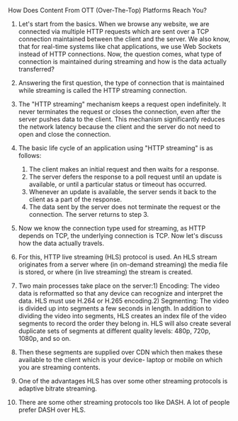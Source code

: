How Does Content From OTT (Over-The-Top) Platforms Reach You?

1. Let's start from the basics. When we browse any website, we are connected via multiple HTTP requests which are sent over a TCP connection maintained 
   between the client and the server. We also know, that for real-time systems like chat applications, we use Web Sockets instead of HTTP connections. 
   Now, the question comes, what type of connection is maintained during streaming and how is the data actually transferred?

2. Answering the first question, the type of connection that is maintained while streaming is called the HTTP streaming connection.

3. The "HTTP streaming" mechanism keeps a request open indefinitely. It never terminates the request or closes the connection, even after 
   the server pushes data to the client. This mechanism significantly reduces the network latency because the client and the server do not 
   need to open and close the connection.

4. The basic life cycle of an application using "HTTP streaming" is as follows:
    1) The client makes an initial request and then waits for a response.
    2) The server defers the response to a poll request until an update is available, or until a particular status or timeout has occurred.
    3) Whenever an update is available, the server sends it back to the client as a part of the response.
    4) The data sent by the server does not terminate the request or the connection. The server returns to step 3.

5. Now we know the connection type used for streaming, as HTTP depends on TCP, the underlying connection is TCP. 
   Now let's discuss how the data actually travels.

6. For this, HTTP live streaming (HLS) protocol is used. An HLS stream originates from a server where (in on-demand streaming) 
   the media file is stored, or where (in live streaming) the stream is created.

7. Two main processes take place on the server:1) Encoding: The video data is reformatted so that any device can recognize and interpret the data. 
   HLS must use H.264 or H.265 encoding.2) Segmenting: The video is divided up into segments a few seconds in length. 
   In addition to dividing the video into segments, HLS creates an index file of the video segments to record the order they belong in.
   HLS will also create several duplicate sets of segments at different quality levels: 480p, 720p, 1080p, and so on.

8. Then these segments are supplied over CDN which then makes these available to the client which is your device- laptop or mobile on which 
   you are streaming contents.

9. One of the advantages HLS has over some other streaming protocols is adaptive bitrate streaming.

10. There are some other streaming protocols too like DASH. A lot of people prefer DASH over HLS.
